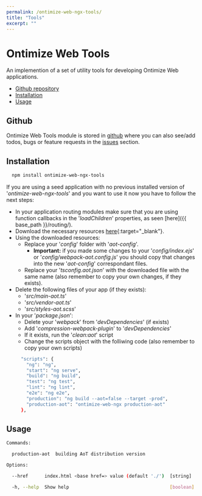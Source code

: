 ```yaml
---
permalink: /ontimize-web-ngx-tools/
title: "Tools"
excerpt: ""
---
```


# Ontimize Web Tools

An implemention of a set of utility tools for developing Ontimize Web applications.

* [Github repository](#github)
* [Installation](#installation)
* [Usage](#usage)

## Github
Ontimize Web Tools module is stored in [github](https://github.com/OntimizeWeb/ontimize-web-ngx-tools) where you can also see/add todos, bugs or feature requests in the [issues](https://github.com/OntimizeWeb/ontimize-web-ngx-tools/issues) section.


## Installation

```bash
  npm install ontimize-web-ngx-tools
```

If you are using a seed application with no previous installed version of '*ontimize-web-ngx-tools*' and you want to use it now you have to follow the next steps:

* In your application routing modules make sure that you are using function callbacks in the '*loadChildren*' properties, as seen [here]({{ base_path }}/routing/).
* Download the necessary resources [here](https://drive.google.com/file/d/0B5lrV0DE-eStNk1zdXVjRmJJYVk/view?usp=sharing){:target="_blank"}.
* Using the downloaded resources:
  * Replace your '*config*' folder with '*aot-config*'.
    * **Important:** if you made some changes to your '*config/index.ejs*' or '*config/webpack-aot.config.js*' you should copy that changes into the new '*aot-config*' correspondant files.
  * Replace your '*tsconfig.aot.json*' with the downloaded file with the same name (also remember to copy your own changes, if they exists).
* Delete the following files of your app (if they exists):
  * '*src/main-aot.ts*'
  * '*src/vendor-aot.ts*'
  * '*src/styles-aot.scss*'
* In your '*package.json*':
  * Delete your '*webpack*' from '*devDependencies*' (if exists)
  * Add '*compression-webpack-plugin*' to '*devDependencies*'
  * If it exists, run the '*clean:aot*' script
  * Change the scripts object with the folliwing code (also remember to copy your own scripts)
  ```bash
    "scripts": {
      "ng": "ng",
      "start": "ng serve",
      "build": "ng build",
      "test": "ng test",
      "lint": "ng lint",
      "e2e": "ng e2e",
      "production": "ng build --aot=false --target -prod",
      "production-aot": "ontimize-web-ngx production-aot"
    },
  ```


## Usage

```bash
Commands:

  production-aot  building AoT distribution version

Options:

  --href      index.html <base href=> value (default './')  [string]

  -h, --help  Show help                                     [boolean]
```
